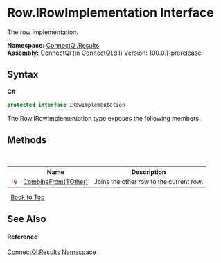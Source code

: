 # Row.IRowImplementation Interface
 

The row implementation.

**Namespace:**&nbsp;<a href="N_ConnectQl_Results">ConnectQl.Results</a><br />**Assembly:**&nbsp;ConnectQl (in ConnectQl.dll) Version: 100.0.1-prerelease

## Syntax

**C#**<br />
``` C#
protected interface IRowImplementation
```

The Row.IRowImplementation type exposes the following members.


## Methods
&nbsp;<table><tr><th></th><th>Name</th><th>Description</th></tr><tr><td>![Public method](media/pubmethod.gif "Public method")</td><td><a href="M_ConnectQl_Results_Row_IRowImplementation_CombineFrom__1">CombineFrom(TOther)</a></td><td>
Joins the other row to the current row.</td></tr></table>&nbsp;
<a href="#row.irowimplementation-interface">Back to Top</a>

## See Also


#### Reference
<a href="N_ConnectQl_Results">ConnectQl.Results Namespace</a><br />